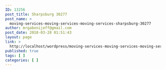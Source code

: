 ```yaml
---
ID: 13256
post_title: Sharpsburg 30277
post_name: >
  moving-services-moving-services-moving-services-sharpsburg-30277
author: mrgabonijeff@gmail.com
post_date: 2018-03-28 01:51:43
layout: page
link: >
  http://localhost/wordpress/moving-services-moving-services-moving-services-sharpsburg-30277/
published: true
tags: [ ]
categories: [ ]
---
```

